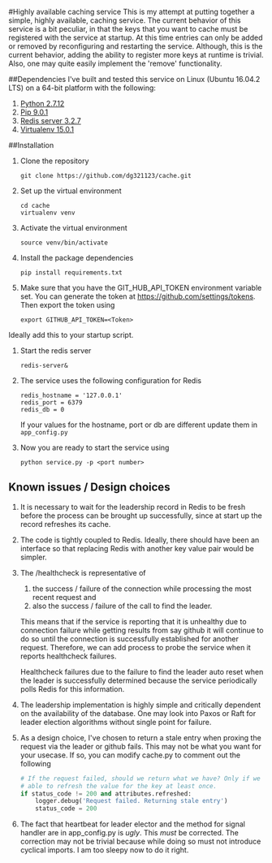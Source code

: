 #Highly available caching service
This is my attempt at putting together a simple, highly available, caching
service. The current behavior of this service is a bit peculiar, in that the
keys that you want to cache must be registered with the service at startup. At
this time entries can only be added or removed by reconfiguring and restarting 
the service. Although, this is the current behavior, adding the ability to 
register more keys at runtime is trivial. Also, one may quite easily implement 
the 'remove' functionality.

##Dependencies
I've built and tested this service on Linux (Ubuntu 16.04.2 LTS) on a 64-bit
platform with the following:

1. [Python 2.7.12](https://www.python.org/downloads/)
1. [Pip 9.0.1](https://pip.pypa.io/en/stable/installing/)
1. [Redis server 3.2.7](https://redis.io/topics/quickstart)
1. [Virtualenv 15.0.1](https://virtualenv.pypa.io/en/stable/installation/)


##Installation

1. Clone the repository

   ```
   git clone https://github.com/dg321123/cache.git
   ```
   
1. Set up the virtual environment
   ```
   cd cache
   virtualenv venv
   ```

1. Activate the virtual environment

   ```
   source venv/bin/activate
   ```

1. Install the package dependencies

   ```
   pip install requirements.txt
   ```

1. Make sure that you have the GIT_HUB_API_TOKEN environment variable set. You
   can generate the token at https://github.com/settings/tokens. Then export 
   the token using

   ```
   export GITHUB_API_TOKEN=<Token>
   ```
Ideally add this to your startup script.

1. Start the redis server

   ```
   redis-server&
   ```

1. The service uses the following configuration for Redis

   ```
   redis_hostname = '127.0.0.1'
   redis_port = 6379
   redis_db = 0
   ```
   If your values for the hostname, port or db are different update them in
   `app_config.py`

1. Now you are ready to start the service using
   ```
   python service.py -p <port number>
   ```
   
## Known issues / Design choices
1. It is necessary to wait for the leadership record in Redis to be fresh 
   before the process can be brought up successfully, since at start up the 
   record refreshes its cache. 
   
1. The code is tightly coupled to Redis. Ideally, there should have been an
   interface so that replacing Redis with another key value pair would be 
   simpler.
1. The /healthcheck is representative of 
    1. the success / failure of the connection while processing the most recent
       request and 
    1. also the success / failure of the call to find the leader. 
    
   This means that if the service is reporting that it is unhealthy due to 
   connection failure while getting results from say github it will continue to
   do so until the connection is successfully established for another request. 
   Therefore, we can add process to probe the service when it reports 
   healthcheck failures. 
   
   Healthcheck failures due to the failure to find the leader auto reset when 
   the leader is successfully determined because the service periodically polls
   Redis for this information. 
   
1. The leadership implementation is highly simple and critically dependent on 
   the availability of the database. One may look into Paxos or Raft for leader
   election algorithms without single point for failure.
   
1. As a design choice, I've chosen to return a stale entry when proxing the 
   request via the leader or github fails. This may not be what you want for 
   your usecase. If so, you can modify cache.py to comment out the following 
   
   ```python
   # If the request failed, should we return what we have? Only if we were
   # able to refresh the value for the key at least once.
   if status_code != 200 and attributes.refreshed:
       logger.debug('Request failed. Returning stale entry')
       status_code = 200
   ```
   
1. The fact that heartbeat for leader elector and the method for signal handler
   are in app_config.py is *ugly*. This *must* be corrected. The correction may not
   be trivial because while doing so must not introduce cyclical imports. I am 
   too sleepy now to do it right. 
